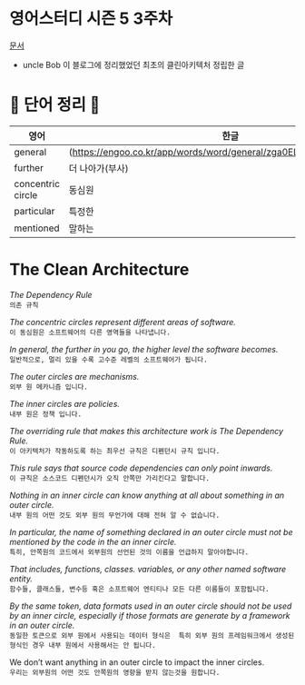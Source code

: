 # 영어스터디 시즌 5 3주차

[문서](https://blog.cleancoder.com/uncle-bob/2012/08/13/the-clean-architecture.html)

- uncle Bob 이 블로그에 정리했었던 최초의 클린아키텍처 정립한 글


# 📗 단어 정리 📘

|영어|한글|
|---|---|
|general|(https://engoo.co.kr/app/words/word/general/zga0ELstQmCjlQAAAABh1Q)|
|further|더 나아가(부사)|
|concentric circle|동심원|
|particular|특정한|
|mentioned|말하는|

# The Clean Architecture   
   
_The Dependency Rule_   
`의존 규칙`   
   
_The concentric circles represent different areas of software._   
`이 동심원은 소프트웨어의 다른 영역들을 나타냅니다.`   
   
_In general, the further in you go, the higher level the software becomes._   
`일반적으로, 멀리 있을 수록 고수준 레벨의 소프트웨어가 됩니다. `   

_The outer circles are mechanisms._       
`외부 원 메카니즘 입니다.`   

_The inner circles are policies._   
`내부 원은 정책 입니다.`   

_The overriding rule that makes this architecture work is The Dependency Rule._    
`이 아키텍처가 작동하도록 하는 최우선 규칙은 디펜던시 규칙 입니다.`   

_This rule says that source code dependencies can only point inwards._   
`이 규칙은 소스코드 디펜던시가 오직 안쪽만 가리킨다고 말합니다.`   

_Nothing in an inner circle can know anything at all about something in an outer circle._   
`내부 원의 어떤 것도 외부 원의 무언가에 대해 전혀 알 수 없습니다.`   

_In particular, the name of something declared in an outer circle must not be mentioned 
by the code in the an inner circle._   
`특히, 안쪽원의 코드에서 외부원의 선언된 것의 이름을 언급하지 말아야합니다. `   

_That includes, functions, classes. variables, or any other named software entity._   
`함수들, 클래스들, 변수등 혹은 소프트웨어 엔티티나 모든 다른 이름들이 포함됩니다.`   

_By the same token, data formats used in an outer circle should not be used by an inner circle, 
especially if those formats are generate by a framework in an outer circle._   
`동일한 토큰으로 외부 원에서 사용되는 데이터 형식은 
특히 외부 원의 프레임워크에서 생성된 형식인 경우 내부 원에서 사용해서는 안 됩니다.`   

We don’t want anything in an outer circle to impact the inner circles.   
`우리는 외부원의 어떤 것도 안쪽원의 영향을 받지 않는것을 원합니다. `
